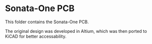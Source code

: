 # Sonata-One PCB

This folder contains the Sonata-One PCB.

The original design was developed in Altium, which was then ported to KiCAD for better accessability.